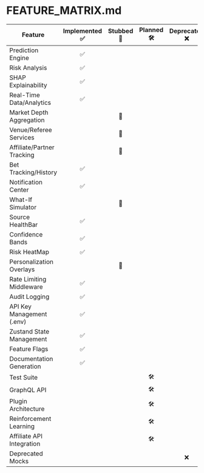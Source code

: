 # FEATURE_MATRIX.md

| Feature                    | Implemented ✅ | Stubbed 🧪 | Planned 🛠 | Deprecated ❌ |
| -------------------------- | :------------: | :--------: | :--------: | :-----------: |
| Prediction Engine          |       ✅       |            |            |               |
| Risk Analysis              |       ✅       |            |            |               |
| SHAP Explainability        |       ✅       |            |            |               |
| Real-Time Data/Analytics   |       ✅       |            |            |               |
| Market Depth Aggregation   |                |     🧪     |            |               |
| Venue/Referee Services     |                |     🧪     |            |               |
| Affiliate/Partner Tracking |                |     🧪     |            |               |
| Bet Tracking/History       |       ✅       |            |            |               |
| Notification Center        |       ✅       |            |            |               |
| What-If Simulator          |                |     🧪     |            |               |
| Source HealthBar           |       ✅       |            |            |               |
| Confidence Bands           |       ✅       |            |            |               |
| Risk HeatMap               |       ✅       |            |            |               |
| Personalization Overlays   |                |     🧪     |            |               |
| Rate Limiting Middleware   |       ✅       |            |            |               |
| Audit Logging              |       ✅       |            |            |               |
| API Key Management (.env)  |       ✅       |            |            |               |
| Zustand State Management   |       ✅       |            |            |               |
| Feature Flags              |       ✅       |            |            |               |
| Documentation Generation   |       ✅       |            |            |               |
| Test Suite                 |                |            |     🛠     |               |
| GraphQL API                |                |            |     🛠     |               |
| Plugin Architecture        |                |            |     🛠     |               |
| Reinforcement Learning     |                |            |     🛠     |               |
| Affiliate API Integration  |                |            |     🛠     |               |
| Deprecated Mocks           |                |            |            |      ❌       |
